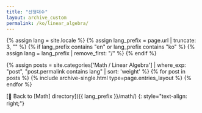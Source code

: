 ```yaml
---
title: "선형대수"
layout: archive_custom
permalink: /ko/linear_algebra/
---
```

{% assign lang = site.locale %}
{% assign lang_prefix = page.url | truncate: 3, "" %}
{% if lang_prefix contains "en" or lang_prefix contains "ko" %}
  {% assign lang = lang_prefix | remove_first: "/" %}
{% endif %}

{% assign posts = site.categories['Math / Linear Algebra'] | where_exp: "post", "post.permalink contains lang" | sort: 'weight' %}
{% for post in posts %} {% include archive-single.html type=page.entries_layout %} {% endfor %}

[<span class="material-icons md-18" style="vertical-align:-.1em;">&#xE5C4;</span> Back to [Math] directory]({{ lang_prefix }}/math/)
{: style="text-align: right;"}
